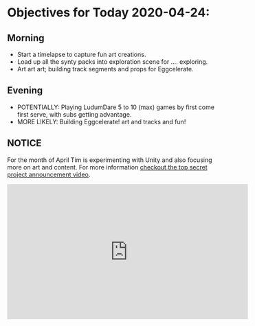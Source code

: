 # Objectives for Today 2020-04-24:

## Morning

- Start a timelapse to capture fun art creations.
- Load up all the synty packs into exploration scene for .... exploring.
- Art art art; building track segments and props for Eggcelerate.

## Evening

- POTENTIALLY: Playing LudumDare 5 to 10 (max) games by first come first serve, with subs getting advantage.
- MORE LIKELY: Building Eggcelerate! art and tracks and fun! 

## NOTICE

For the month of April Tim is experimenting with Unity and also focusing more on art and content. For more information [checkout the top secret project announcement video](https://www.youtube.com/embed/OxdgkWX8rZ0).

<iframe width="560" height="315" src="https://www.youtube.com/embed/OxdgkWX8rZ0" frameborder="0" allow="accelerometer; autoplay; encrypted-media; gyroscope; picture-in-picture" allowfullscreen></iframe>

